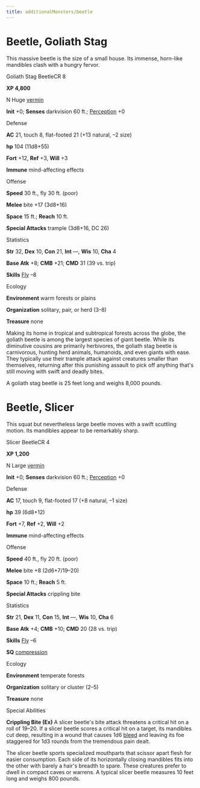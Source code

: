 ```yaml
---
title: additionalMonsters/beetle
---
```

# Beetle, Goliath Stag

This massive beetle is the size of a small house. Its immense, horn-like mandibles clash with a hungry fervor.

Goliath Stag BeetleCR 8

**XP 4,800**

N Huge [vermin](monsters/creatureTypes#_vermin)

**Init** +0; **Senses** darkvision 60 ft.; [Perception](additionalMonsters/../skills/perception#_perception) +0

Defense

**AC** 21, touch 8, flat-footed 21 (+13 natural, –2 size)

**hp** 104 (11d8+55)

**Fort** +12, **Ref** +3, **Will** +3

**Immune** mind-affecting effects

Offense

**Speed** 30 ft., fly 30 ft. (poor)

**Melee** bite +17 (3d8+16)

**Space** 15 ft.; **Reach** 10 ft.

**Special Attacks** trample (3d8+16, DC 26)

Statistics

**Str** 32, **Dex** 10, **Con** 21, **Int** —, **Wis** 10, **Cha** 4

**Base Atk** +8; **CMB** +21; **CMD** 31 (39 vs. trip)

**Skills** [Fly](additionalMonsters/../skills/fly#_fly) –8

Ecology

**Environment** warm forests or plains

**Organization** solitary, pair, or herd (3–8)

**Treasure** none

Making its home in tropical and subtropical forests across the globe, the goliath beetle is among the largest species of giant beetle. While its diminutive cousins are primarily herbivores, the goliath stag beetle is carnivorous, hunting herd animals, humanoids, and even giants with ease. They typically use their trample attack against creatures smaller than themselves, returning after this punishing assault to pick off anything that's still moving with swift and deadly bites.

A goliath stag beetle is 25 feet long and weighs 8,000 pounds.

# Beetle, Slicer

This squat but nevertheless large beetle moves with a swift scuttling motion. Its mandibles appear to be remarkably sharp.

Slicer BeetleCR 4

**XP 1,200**

N Large [vermin](monsters/creatureTypes#_vermin)

**Init** +0; **Senses** darkvision 60 ft.; [Perception](additionalMonsters/../skills/perception#_perception) +0

Defense

**AC** 17, touch 9, flat-footed 17 (+8 natural, –1 size)

**hp** 39 (6d8+12)

**Fort** +7, **Ref** +2, **Will** +2

**Immune** mind-affecting effects

Offense

**Speed** 40 ft., fly 20 ft. (poor)

**Melee** bite +8 (2d6+7/19–20)

**Space** 10 ft.; **Reach** 5 ft.

**Special Attacks** crippling bite

Statistics

**Str** 21, **Dex** 11, **Con** 15, **Int** —, **Wis** 10, **Cha** 6

**Base Atk** +4; **CMB** +10; **CMD** 20 (28 vs. trip)

**Skills** [Fly](additionalMonsters/../skills/fly#_fly) –6

**SQ** [compression](monsters/universalMonsterRules#_compression)

Ecology

**Environment** temperate forests

**Organization** solitary or cluster (2–5)

**Treasure** none

Special Abilities

**Crippling Bite (Ex)** A slicer beetle's bite attack threatens a critical hit on a roll of 19–20. If a slicer beetle scores a critical hit on a target, its mandibles cut deep, resulting in a wound that causes 1d6 [bleed](monsters/universalMonsterRules#_bleed) and leaving its foe staggered for 1d3 rounds from the tremendous pain dealt.

The slicer beetle sports specialized mouthparts that scissor apart flesh for easier consumption. Each side of its horizontally closing mandibles fits into the other with barely a hair's breadth to spare. These creatures prefer to dwell in compact caves or warrens. A typical slicer beetle measures 10 feet long and weighs 800 pounds.

